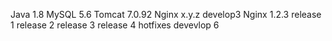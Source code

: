Java 1.8
MySQL 5.6
Tomcat 7.0.92
Nginx x.y.z
develop3
Nginx 1.2.3
release 1
release 2
release 3
release 4
hotfixes
devevlop 6

